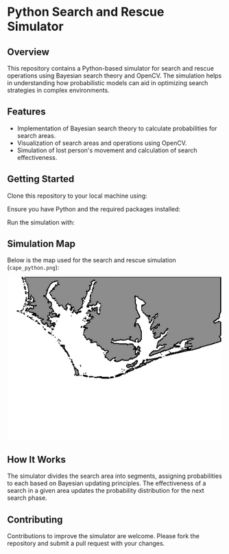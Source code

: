 # Python Search and Rescue Simulator

## Overview
This repository contains a Python-based simulator for search and rescue operations using Bayesian search theory and OpenCV. The simulation helps in understanding how probabilistic models can aid in optimizing search strategies in complex environments.

## Features
- Implementation of Bayesian search theory to calculate probabilities for search areas.
- Visualization of search areas and operations using OpenCV.
- Simulation of lost person's movement and calculation of search effectiveness.

## Getting Started
Clone this repository to your local machine using:


Ensure you have Python and the required packages installed:


Run the simulation with:


## Simulation Map
Below is the map used for the search and rescue simulation (`cape_python.png`):

![Simulation Map](cape_python.png)

## How It Works
The simulator divides the search area into segments, assigning probabilities to each based on Bayesian updating principles. The effectiveness of a search in a given area updates the probability distribution for the next search phase.

## Contributing
Contributions to improve the simulator are welcome. Please fork the repository and submit a pull request with your changes.

